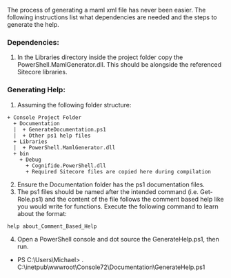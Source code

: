 The process of generating a maml xml file has never been easier. The following instructions list what dependencies are needed and the steps to generate the help.

### Dependencies:

1. In the Libraries directory inside the project folder copy the PowerShell.MamlGenerator.dll. This should be alongside the referenced Sitecore libraries.

### Generating Help:

1. Assuming the following folder structure:
```
+ Console Project Folder
  + Documentation
  |  + GenerateDocumentation.ps1
  |  + Other ps1 help files
  + Libraries
  |  + PowerShell.MamlGenerator.dll
  + bin
    + Debug
      + Cognifide.PowerShell.dll
      + Required Sitecore files are copied here during compilation
```
2. Ensure the Documentation folder has the ps1 documentation files.
3. The ps1 files should be named after the intended command (i.e. Get-Role.ps1) and the content of the file follows the comment based help like you would write for functions. Execute the following command to learn about the format:
```
help about_Comment_Based_Help
```
4. Open a PowerShell console and dot source the GenerateHelp.ps1, then run.
  * PS C:\Users\Michael> . C:\inetpub\wwwroot\Console72\Documentation\GenerateHelp.ps1
